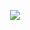 <p align="center">
  <img src="https://github.com/zeltagq/zelta.github.io/blob/master/logo.png">
</p>

